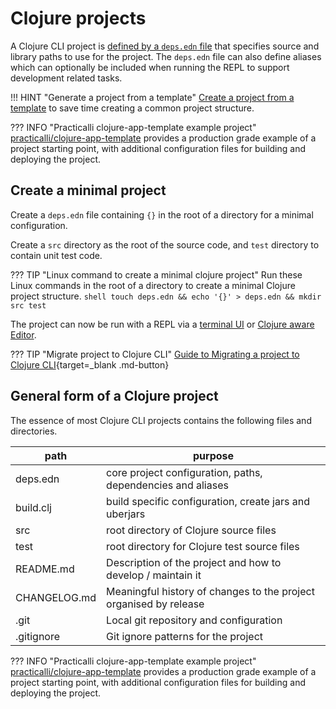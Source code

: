 # Clojure projects

A Clojure CLI project is [defined by a `deps.edn` file](/clojure/clojure-cli/configure.md) that specifies source and library paths to use for the project.  The `deps.edn` file can also define aliases which can optionally be included when running the REPL to support development related tasks.

!!! HINT "Generate a project from a template"
    [Create a project from a template](templates/) to save time creating a common project structure.

??? INFO "Practicalli clojure-app-template example project"
    [practicalli/clojure-app-template](https://github.com/practicalli/clojure-app-template) provides a production grade example of a project starting point, with additional configuration files for building and deploying the project.


## Create a minimal project

Create a `deps.edn` file containing `{}` in the root of a directory for a minimal configuration.

Create a `src` directory as the root of the source code, and `test` directory to contain unit test code.

??? TIP "Linux command to create a minimal clojure project"
    Run these Linux commands in the root of a directory to create a minimal Clojure project structure.
    ```shell
    touch deps.edn && echo '{}' > deps.edn && mkdir src test
    ```

The project can now be run with a REPL via a [terminal UI](../repl/) or [Clojure aware Editor](/clojure/clojure-editors/).


??? TIP "Migrate project to Clojure CLI"
    [Guide to Migrating a project to Clojure CLI](migrate-project.md){target=_blank .md-button}


## General form of a Clojure project

The essence of most Clojure CLI projects contains the following files and directories.

| path         | purpose                                                           |
|--------------|-------------------------------------------------------------------|
| deps.edn     | core project configuration, paths, dependencies and aliases       |
| build.clj    | build specific configuration, create jars and uberjars            |
| src          | root directory of Clojure source files                            |
| test         | root directory for Clojure test source files                      |
| README.md    | Description of the project and how to develop / maintain it       |
| CHANGELOG.md | Meaningful history of changes to the project organised by release |
| .git         | Local git repository and configuration                            |
| .gitignore   | Git ignore patterns for the project                               |

??? INFO "Practicalli clojure-app-template example project"
    [practicalli/clojure-app-template](https://github.com/practicalli/clojure-app-template) provides a production grade example of a project starting point, with additional configuration files for building and deploying the project.
